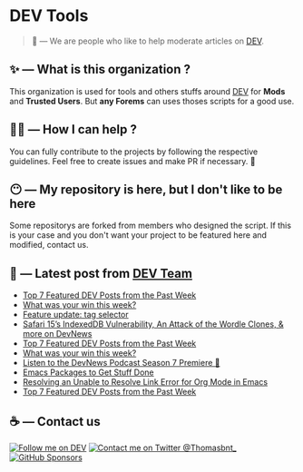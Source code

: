 # DEV Tools

> 🔧 — We are people who like to help moderate articles on [DEV](https://dev.to).

## ✨ — What is this organization ?

This organization is used for tools and others stuffs around [DEV](https://dev.to) for **Mods** and **Trusted Users**. But __any Forems__ can uses thoses scripts for a good use.


## 💪🏼 — How I can help ?

You can fully contribute to the projects by following the respective guidelines. Feel free to create issues and make PR if necessary. 🎉

## 😶 — My repository is here, but I don't like to be here

Some repositorys are forked from members who designed the script. If this is your case and you don't want your project to be featured here and modified, contact us.

## 📝 — Latest post from [DEV Team](https://dev.to/devteam)

<!-- BLOG-POST-LIST:START -->
- [Top 7 Featured DEV Posts from the Past Week](https://dev.to/devteam/top-7-featured-dev-posts-from-the-past-week-3ebh)
- [What was your win this week?](https://dev.to/devteam/what-was-your-win-this-week-1h0b)
- [Feature update: tag selector](https://dev.to/devteam/feature-update-tag-selector-41nf)
- [Safari 15’s IndexedDB Vulnerability, An Attack of the Wordle Clones, &amp; more on DevNews](https://dev.to/devteam/safari-15s-indexeddb-vulnerability-an-attack-of-the-wordle-clones-more-on-devnews-3ljh)
- [Top 7 Featured DEV Posts from the Past Week](https://dev.to/devteam/top-7-featured-dev-posts-from-the-past-week-2m73)
- [What was your win this week?](https://dev.to/devteam/what-was-your-win-this-week-2b5k)
- [Listen to the DevNews Podcast Season 7 Premiere 🎤](https://dev.to/devteam/listen-to-the-devnews-podcast-season-7-premiere-l91)
- [Emacs Packages to Get Stuff Done](https://dev.to/devteam/emacs-packages-to-get-stuff-done-23b4)
- [Resolving an Unable to Resolve Link Error for Org Mode in Emacs](https://dev.to/devteam/resolving-an-unable-to-resolve-link-error-for-org-mode-in-emacs-2n1f)
- [Top 7 Featured DEV Posts from the Past Week](https://dev.to/devteam/top-7-featured-dev-posts-from-the-past-week-5d39)
<!-- BLOG-POST-LIST:END -->


## ☕ — Contact us

[![Follow me on DEV](https://img.shields.io/badge/dev.to-%2308090A.svg?&style=for-the-badge&logo=dev.to&logoColor=white&alt=devto)](https://dev.to/thomasbnt)
[![Contact me on Twitter @Thomasbnt_](https://img.shields.io/badge/Contact%20me%20on%20Twitter-%231DA1F2.svg?&style=for-the-badge&logo=twitter&logoColor=white&alt=twitter)](https://twitter.com/messages/1142357270-1142357270?text=Hello,%20I%20contact%20you%20from%20devtotools%20&recipient_id=1142357270) [![GitHub Sponsors](https://img.shields.io/badge/Sponsor%20me-%23EA54AE.svg?&style=for-the-badge&logo=github-sponsors&logoColor=white)](https://github.com/sponsors/thomasbnt)


